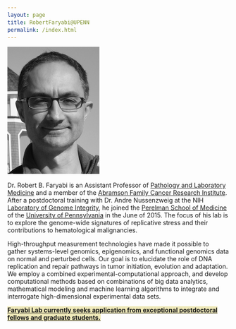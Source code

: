 ```yaml
---
layout: page
title: RobertFaryabi@UPENN 
permalink: /index.html
---
```


![Prof. R. B. Faryabi](assets/photo.jpg)

Dr. Robert B. Faryabi is an Assistant Professor of [Pathology and Laboratory Medicine](http://pathology.med.upenn.edu/) and a member of the [Abramson Family Cancer Research Institute](http://www.afcri.upenn.edu/). After a postdoctoral training with Dr. Andre Nussenzweig at the NIH [Laboratory of Genome Integrity](https://ccr.cancer.gov/Laboratory-of-Genome-Integrity), he joined the [Perelman School of Medicine](http://www.med.upenn.edu/) of the [University of Pennsylvania](http://www.upenn.edu/) in the June of 2015. The focus of his lab is to explore the genome-wide signatures of replicative stress and their contributions to hematological malignancies.

High-throughput measurement technologies have made it possible to gather systems-level genomics, epigenomics, and functional genomics data on normal and perturbed cells. Our goal is to elucidate the role of DNA replication and repair pathways in tumor initiation, evolution and adaptation. We employ a combined experimental-computational approach, and develop computational methods based on combinations of big data analytics, mathematical modeling and machine learning algorithms to integrate and interrogate high-dimensional experimental data sets.

<strong><span style="background-color:rgba(239, 233, 185, 1)">[Faryabi Lab currently seeks application from exceptional postdoctoral fellows and graduate students.](positions.html)</span><strong>

<!--<strong><span style="background-color:rgba(0, 0, 0, 0.0970588)">[Faryabi Lab currently seeks application from exceptional postdoctoral and graduate students.](/positions.html/)</span><strong>-->


